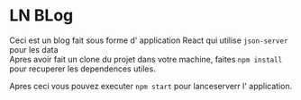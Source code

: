 # LN BLog
Ceci est un blog fait sous forme d' application React qui utilise ```json-server``` pour les data<br>
Apres avoir fait un clone du projet dans votre machine, faites ```npm install``` pour recuperer les dependences utiles. <br>

[//]: # (Ensuite pour que le projet fomctionne normalement vous lancer le fake backend &#40; json-server &#41; pour se fait executer ```npx json-server --watch data/db.json --port 8000``` <br>)

[//]: # (Comme vous aurez fait la remarque, notre endpoint est bien et bel ```http://localhost:8000/``` et notre fake db se trouve dans le ```data/db.json``` <br>)
Apres ceci vous pouvez executer ```npm start``` pour lanceserverr l' application.